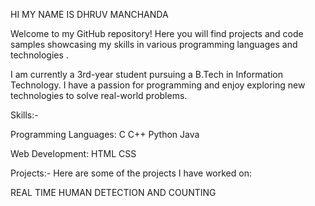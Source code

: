 HI MY NAME IS DHRUV MANCHANDA 

Welcome to my GitHub repository! Here you will find projects and code samples showcasing my skills in various programming languages and technologies . 


I am currently a 3rd-year student pursuing a B.Tech in Information Technology. I have a passion for programming and enjoy exploring new technologies to solve real-world problems.


Skills:-

Programming Languages:
C
C++
Python
Java

Web Development:
HTML
CSS

Projects:-
Here are some of the projects I have worked on:

REAL TIME HUMAN DETECTION AND COUNTING 

